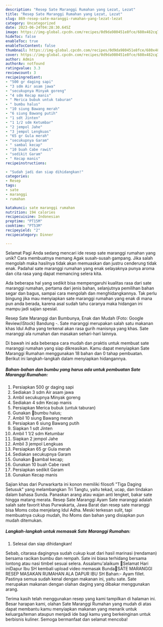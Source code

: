 ```yaml
---
description: "Resep Sate Maranggi Rumahan yang Lezat, Lezat"
title: "Resep Sate Maranggi Rumahan yang Lezat, Lezat"
slug: 869-resep-sate-maranggi-rumahan-yang-lezat-lezat
category: Uncategorized
date: 2023-06-24T04:28:30.645Z
image: https://img-global.cpcdn.com/recipes/0d9da980451e8fce/680x482cq70/sate-maranggi-rumahan-foto-resep-utama.jpg
hideToc: false
enableToc: true
enableTocContent: false
thumbnail: https://img-global.cpcdn.com/recipes/0d9da980451e8fce/680x482cq70/sate-maranggi-rumahan-foto-resep-utama.jpg
cover: https://img-global.cpcdn.com/recipes/0d9da980451e8fce/680x482cq70/sate-maranggi-rumahan-foto-resep-utama.jpg
author: Admin
authorAv: notfound
ratingvalue: 3.3
reviewcount: 3
recipeingredient:
- "500 gr daging sapi"
- "3 sdm Air asam jawa"
- "secukupnya Minyak goreng"
- "4 sdm Kecap manis"
- " Merica bubuk untuk taburan"
- " bumbu halus"
- "10 siung Bawang merah"
- "6 siung Bawang putih"
- "1 sdt Jinten"
- "1 1/2 sdm Ketumbar"
- "2 jempol Jahe"
- "3 jempol Lengkuas"
- "65 gr Gula merah"
- "secukupnya Garam"
- " sambal kecap"
- "10 buah Cabe rawit"
- "sedikit Garam"
- " Kecap manis"
recipeinstructions:

- "Sudah jadi dan siap dihidangkan!"
categories:
- Resep
tags:
- sate
- maranggi
- rumahan

katakunci: sate maranggi rumahan 
nutrition: 194 calories
recipecuisine: Indonesian
preptime: "PT15M"
cooktime: "PT53M"
recipeyield: "2"
recipecategory: Dinner

---
```



Selamat Pagi Anda sedang mencari ide resep sate maranggi rumahan yang unik? Cara membuatnya memang Agak susah-susah gampang. Jika salah mengolah maka hasilnya tidak akan memuaskan dan justru cenderung tidak enak. Padahal sate maranggi rumahan yang enak selayaknya punya aroma dan cita rasa yang dapat memancing selera kita.


Ada beberapa hal yang sedikit bisa mempengaruhi kualitas rasa dari sate maranggi rumahan, pertama dari jenis bahan, selanjutnya pemilihan bahan segar dan bagus, sampai cara mengolah dan menghidangkannya. Tak perlu bingung jika mau menyiapkan sate maranggi rumahan yang enak di mana pun anda berada, karena asal sudah tahu caranya maka hidangan ini mampu jadi sajian spesial.

Resep Sate Maranggi dan Bumbunya, Enak dan Mudah (Foto: Google Review/iStock) Bandung -. Sate maranggi merupakan salah satu makanan khas Idul Adha yang terkenal akan rasa gurih manisnya yang khas. Sate maranggi ala rumahan dan masakan sehari-hari lainnya.


Di bawah ini ada beberapa cara mudah dan praktis untuk membuat sate maranggi rumahan yang siap dikreasikan. Kamu dapat menyiapkan Sate Maranggi Rumahan menggunakan 18 bahan dan 0 tahap pembuatan. Berikut ini langkah-langkah dalam menyiapkan hidangannya.

<!--inarticleads1-->

##### Bahan-bahan dan bumbu yang harus ada untuk pembuatan Sate Maranggi Rumahan:

1. Persiapkan 500 gr daging sapi
1. Sediakan 3 sdm Air asam jawa
1. Ambil secukupnya Minyak goreng
1. Sediakan 4 sdm Kecap manis
1. Persiapkan  Merica bubuk (untuk taburan)
1. Gunakan  🍳bumbu halus;
1. Ambil 10 siung Bawang merah
1. Persiapkan 6 siung Bawang putih
1. Siapkan 1 sdt Jinten
1. Ambil 1 1/2 sdm Ketumbar
1. Siapkan 2 jempol Jahe
1. Ambil 3 jempol Lengkuas
1. Persiapkan 65 gr Gula merah
1. Sediakan secukupnya Garam
1. Gunakan  🍳sambal kecap;
1. Gunakan 10 buah Cabe rawit
1. Persiapkan sedikit Garam
1. Gunakan  Kecap manis


Sajian khas dari Purwarkarta ini konon memiliki filosofi &#34;Tiga Daging Setusuk&#34; yang melambangkan Tri Tangtu, yaitu tekad, ucap, dan tindakan dalam bahasa Sunda. Panaskan arang atau wajan anti lengket, bakar sate hingga matang merata. Resep Sate Maranggi Ayam Sate maranggi adalah salah sate favorit khas Purwakarta, Jawa Barat dan resep sate maranggi bisa Moms coba menjelang Idul Adha. Meski terkesan sulit, tapi membuatnya cukup mudah, lho Moms dan bahan yang disiapkan pun mudah ditemukan. 

<!--inarticleads2-->

##### Langkah-langkah untuk memasak Sate Maranggi Rumahan:


1. Selesai dan siap dihidangkan!

Sebab, citarasa dagingnya sudah cukup kuat dari hasil marinasi (rendaman) bersama racikan bumbu dan rempah. Sate ini biasa terhidang bersama lontong atau nasi timbel sesuai selera. Assalamu&#39;alaikum 🙏Selamat Hari iniDapur Ibu SH kembali upload video memasak Bunda🙏SATE MARANGGI RESEP MASAKAN RUMAHAN ALA DAPUR IBU SH Bahan:- Ayam fillet. Pastinya semua sudah kenal dengan makanan ini, yaitu sate. Sate merupakan makanan dengan olahan daging yang dibakar menggunakan arang. 

Terima kasih telah menggunakan resep yang kami tampilkan di halaman ini. Besar harapan kami, olahan Sate Maranggi Rumahan yang mudah di atas dapat membantu kamu menyiapkan makanan yang menarik untuk keluarga/teman ataupun menjadi ide bagi kamu yang berkeinginan untuk berbisnis kuliner. Semoga bermanfaat dan selamat mencoba!
